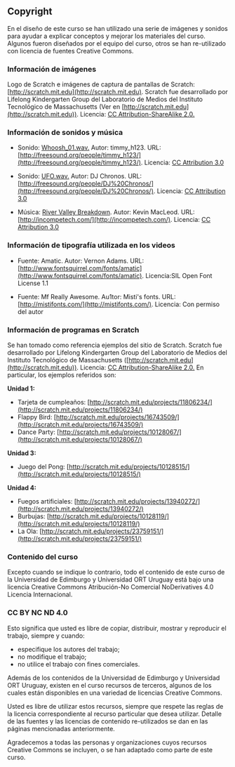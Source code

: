 ## Copyright

En el diseño de este curso se han utilizado una serie de imágenes y sonidos 
para ayudar a explicar conceptos y mejorar los materiales del curso. 
Algunos fueron diseñados por el equipo del curso, otros se han re-utilizado 
con licencia de fuentes Creative Commons.


### Información de imágenes

Logo de Scratch e imágenes de captura de pantallas de Scratch: [http://scratch.mit.edu](http://scratch.mit.edu). 
Scratch fue desarrollado por Lifelong Kindergarten Group del Laboratorio de Medios del Instituto Tecnológico de Massachusetts (Ver en [http://scratch.mit.edu](http://scratch.mit.edu)). Licencia: [CC Attribution-ShareAlike 2.0.](http://creativecommons.org/licenses/by-sa/2.0/deed.en)


### Información de sonidos y música

- Sonido: [Whoosh_01.wav.](http://freesound.org/people/timmy_h123/sounds/160500/) Autor: timmy_h123. URL: [http://freesound.org/people/timmy_h123/](http://freesound.org/people/timmy_h123/). Licencia: [CC Attribution 3.0](http://creativecommons.org/licenses/by/3.0/)
 
- Sonido: [UFO.wav.](http://freesound.org/people/DJ%20Chronos/sounds/20473/) Autor: DJ Chronos. URL: [http://freesound.org/people/DJ%20Chronos/](http://freesound.org/people/DJ%20Chronos/). Licencia: [CC Attribution 3.0](http://creativecommons.org/licenses/by/3.0/)
 
- Música: [River Valley Breakdown](http://incompetech.com/music/royalty-free/index.html?isrc=USUAN1300032). Autor: Kevin MacLeod. URL: [http://incompetech.com/](http://incompetech.com/). Licencia: [CC Attribution 3.0](http://creativecommons.org/licenses/by/3.0/)

### Información de tipografía utilizada en los videos

- Fuente: Amatic. Autor: Vernon Adams. URL: [http://www.fontsquirrel.com/fonts/amatic](http://www.fontsquirrel.com/fonts/amatic). Licencia:SIL Open Font License 1.1

- Fuente: Mf Really Awesome. Au1tor: Misti's fonts. URL: [http://mistifonts.com/](http://mistifonts.com/). Licencia: Con permiso del autor


### Información de programas en Scratch

Se han tomado como referencia ejemplos del sitio de Scratch. Scratch fue desarrollado por Lifelong Kindergarten Group del Laboratorio de Medios del Instituto Tecnológico de Massachusetts ([http://scratch.mit.edu](http://scratch.mit.edu)). Licencia: [CC Attribution-ShareAlike 2.0.](http://creativecommons.org/licenses/by-sa/2.0/deed.en) En particular, los ejemplos referidos son:

**Unidad 1:**
- Tarjeta de cumpleaños: [http://scratch.mit.edu/projects/11806234/](http://scratch.mit.edu/projects/11806234/)
- Flappy Bird: [http://scratch.mit.edu/projects/16743509/](http://scratch.mit.edu/projects/16743509/)
- Dance Party: [http://scratch.mit.edu/projects/10128067/](http://scratch.mit.edu/projects/10128067/)

**Unidad 3:**
- Juego del Pong: [http://scratch.mit.edu/projects/10128515/](http://scratch.mit.edu/projects/10128515/)

**Unidad 4:**
- Fuegos artificiales: [http://scratch.mit.edu/projects/13940272/](http://scratch.mit.edu/projects/13940272/)
- Burbujas: [http://scratch.mit.edu/projects/10128119/](http://scratch.mit.edu/projects/10128119/)
- La Ola: [http://scratch.mit.edu/projects/23759151/](http://scratch.mit.edu/projects/23759151/)


### Contenido del curso

Excepto cuando se indique lo contrario, todo el contenido de este curso de la Universidad de Edimburgo y Universidad ORT Uruguay está bajo una licencia Creative Commons Atribución-No Comercial NoDerivatives 4.0 Licencia Internacional.

### CC BY NC ND 4.0

Esto significa que usted es libre de copiar, distribuir, mostrar y reproducir el trabajo, siempre y cuando:

- especifique los autores del trabajo;
- no modifique el trabajo;
- no utilice el trabajo con fines comerciales.

Además de los contenidos de la Universidad de Edimburgo y Universidad ORT Uruguay, existen en el curso recursos de terceros, algunos de los cuales están disponibles en una variedad de licencias Creative Commons.

Usted es libre de utilizar estos recursos, siempre que respete las reglas de la licencia correspondiente al recurso particular que desea utilizar. Detalle de las fuentes y las licencias de contenido re-utilizados se dan en las páginas mencionadas anteriormente.

Agradecemos a todas las personas y organizaciones cuyos recursos Creative Commons se incluyen, o se han adaptado como parte de este curso.
